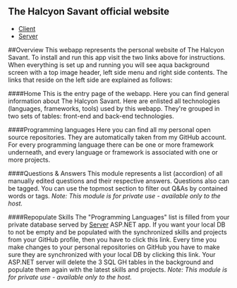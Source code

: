 The Halcyon Savant official website
-----------------------------------------------------
* [Client](Client)
* [Server](Server)

##Overview
This webapp represents the personal website of The Halcyon Savant. To install and run this app visit the two links above for instructions. When everything is set up and running you will see aqua background screen with a top image header, left side menu and right side contents. The links that reside on the left side are explained as follows:

####Home
This is the entry page of the webapp. Here you can find general information about The Halcyon Savant. Here are enlisted all technologies (languages, frameworks, tools) used by this webapp. They're grouped in two sets of tables: front-end and back-end technologies.

####Programming languages
Here you can find all my personal open source repositories. They are automatically taken from my GitHub account. For every programming language there can be one or more framework underneath, and every language or framework is associated with one or more projects.

####Questions & Answers
This module represents a list (accordion) of all manually edited questions and their respective answers. Questions also can be tagged. You can use the topmost section to filter out Q&As by contained words or tags.
*Note: This module is for private use - available only to the host.*

####Repopulate Skills
The "Programming Languages" list is filled from your private database served by [Server](../Server) ASP.NET app. If you want your local DB to not be empty and be populated with the synchronized skills and projects from your GitHub profile, then you have to click this link. Every time you make changes to your personal repositories on GitHub you have to make sure they are synchronized with your local DB by clicking this link. Your ASP.NET server will delete the 3 SQL GH tables in the background and populate them again with the latest skills and projects.
*Note: This module is for private use - available only to the host.*